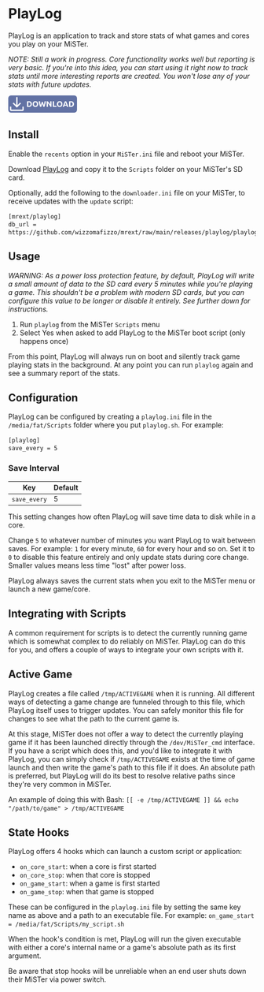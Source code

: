 # PlayLog

PlayLog is an application to track and store stats of what games and cores you play on your MiSTer.

*NOTE: Still a work in progress. Core functionality works well but reporting is very basic. If you're into this idea, you can start using it right now to track stats until more interesting reports are created. You won't lose any of your stats with future updates.*

<a href="https://github.com/wizzomafizzo/mrext/raw/main/releases/playlog/playlog.sh"><img src="images/download.svg" alt="Download PlayLog" title="Download PlayLog" width="140"></a>

## Install

Enable the `recents` option in your `MiSTer.ini` file and reboot your MiSTer.

Download [PlayLog](https://github.com/wizzomafizzo/mrext/raw/main/releases/playlog/playlog.sh) and copy it to the `Scripts` folder on your MiSTer's SD card.

Optionally, add the following to the `downloader.ini` file on your MiSTer, to receive updates with the `update` script:
```
[mrext/playlog]
db_url = https://github.com/wizzomafizzo/mrext/raw/main/releases/playlog/playlog.json
```

## Usage

*WARNING: As a power loss protection feature, by default, PlayLog will write a small amount of data to the SD card every 5 minutes while you're playing a game. This shouldn't be a problem with modern SD cards, but you can configure this value to be longer or disable it entirely. See further down for instructions.*

1. Run `playlog` from the MiSTer `Scripts` menu
2. Select Yes when asked to add PlayLog to the MiSTer boot script (only happens once)

From this point, PlayLog will always run on boot and silently track game playing stats in the background. At any point you can run `playlog` again and see a summary report of the stats.

## Configuration

PlayLog can be configured by creating a `playlog.ini` file in the `/media/fat/Scripts` folder where you put `playlog.sh`. For example:


```
[playlog]
save_every = 5
```

### Save Interval

| Key          | Default | 
|--------------|---------|
| `save_every` | 5       |

This setting changes how often PlayLog will save time data to disk while in a core.

Change `5` to whatever number of minutes you want PlayLog to wait between saves. For example: `1` for every minute, `60` for every hour and so on. Set it to `0` to disable this feature entirely and only update stats during core change. Smaller values means less time "lost" after power loss.

PlayLog always saves the current stats when you exit to the MiSTer menu or launch a new game/core.

## Integrating with Scripts

A common requirement for scripts is to detect the currently running game which is somewhat complex to do reliably on MiSTer. PlayLog can do this for you, and offers a couple of ways to integrate your own scripts with it.

## Active Game

PlayLog creates a file called `/tmp/ACTIVEGAME` when it is running. All different ways of detecting a game change are funneled through to this file, which PlayLog itself uses to trigger updates. You can safely monitor this file for changes to see what the path to the current game is.

At this stage, MiSTer does not offer a way to detect the currently playing game if it has been launched directly through the `/dev/MiSTer_cmd` interface. If you have a script which does this, and you'd like to integrate it with PlayLog, you can simply check if `/tmp/ACTIVEGAME` exists at the time of game launch and then write the game's path to this file if it does. An absolute path is preferred, but PlayLog will do its best to resolve relative paths since they're very common in MiSTer.

An example of doing this with Bash: `[[ -e /tmp/ACTIVEGAME ]] && echo "/path/to/game" > /tmp/ACTIVEGAME`

## State Hooks

PlayLog offers 4 hooks which can launch a custom script or application:

- `on_core_start`: when a core is first started
- `on_core_stop`: when that core is stopped
- `on_game_start`: when a game is first started
- `on_game_stop`: when that game is stopped

These can be configured in the `playlog.ini` file by setting the same key name as above and a path to an executable file. For example: `on_game_start = /media/fat/Scripts/my_script.sh`

When the hook's condition is met, PlayLog will run the given executable with either a core's internal name or a game's absolute path as its first argument.

Be aware that stop hooks will be unreliable when an end user shuts down their MiSTer via power switch.
